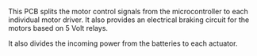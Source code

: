 This PCB splits the motor control signals from the microcontroller to each individual motor driver. It also provides an electrical braking circuit for the motors based on 5 Volt relays.

It also divides the incoming power from the batteries to each actuator.